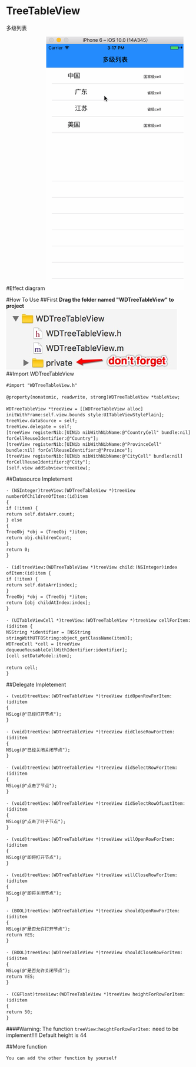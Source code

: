 # TreeTableView
多级列表

#Effect diagram
![image](TreeTableView.gif)


#How To Use
##First
**Drag the folder named "WDTreeTableView" to project**
![拖入项目中](dragFolder.png)
##Import WDTreeTableView

```ObjC
#import "WDTreeTableView.h"

@property(nonatomic, readwrite, strong)WDTreeTableView *tableView;

WDTreeTableView *treeView = [[WDTreeTableView alloc] initWithFrame:self.view.bounds style:UITableViewStylePlain];
treeView.dataSource = self;    
treeView.delegate = self;
[treeView registerNib:[UINib nibWithNibName:@"CountryCell" bundle:nil] forCellReuseIdentifier:@"Country"];
[treeView registerNib:[UINib nibWithNibName:@"ProvinceCell" bundle:nil] forCellReuseIdentifier:@"Province"];
[treeView registerNib:[UINib nibWithNibName:@"CityCell" bundle:nil] forCellReuseIdentifier:@"City"];
[self.view addSubview:treeView];
```

##Datasource Impletement

```ObjC
- (NSInteger)treeView:(WDTreeTableView *)treeView numberOfChildrenOfItem:(id)item
{
if (!item) {
return self.dataArr.count;
} else
{
TreeObj *obj = (TreeObj *)item;
return obj.childrenCount;
}
return 0;
}

- (id)treeView:(WDTreeTableView *)treeView child:(NSInteger)index ofItem:(id)item {
if (!item) {
return self.dataArr[index];
}
TreeObj *obj = (TreeObj *)item;
return [obj childAtIndex:index];
}

- (UITableViewCell *)treeView:(WDTreeTableView *)treeView cellForItem:(id)item {
NSString *identifier = [NSString stringWithUTF8String:object_getClassName(item)];
WDTreeCell *cell = [treeView dequeueReusableCellWithIdentifier:identifier];
[cell setDataModel:item];

return cell;
}

```

##Delegate Impletement

```ObjC
- (void)treeView:(WDTreeTableView *)treeView didOpenRowForItem:(id)item
{
NSLog(@"已经打开节点");
}

- (void)treeView:(WDTreeTableView *)treeView didCloseRowForItem:(id)item
{
NSLog(@"已经关闭关闭节点");
}

- (void)treeView:(WDTreeTableView *)treeView didSelectRowForItem:(id)item
{
NSLog(@"点击了节点");
}

- (void)treeView:(WDTreeTableView *)treeView didSelectRowOfLastItem:(id)item
{
NSLog(@"点击了叶子节点");
}

- (void)treeView:(WDTreeTableView *)treeView willOpenRowForItem:(id)item
{
NSLog(@"即将打开节点");
}

- (void)treeView:(WDTreeTableView *)treeView willCloseRowForItem:(id)item
{
NSLog(@"即将关闭节点");
}

- (BOOL)treeView:(WDTreeTableView *)treeView shouldOpenRowForItem:(id)item
{
NSLog(@"是否允许打开节点");
return YES;
}

- (BOOL)treeView:(WDTreeTableView *)treeView shouldCloseRowForItem:(id)item
{
NSLog(@"是否允许关闭节点");
return YES;
}

- (CGFloat)treeView:(WDTreeTableView *)treeView heightForRowForItem:(id)item
{
return 50;
}
```

####Warning: The function ```treeView:heightForRowForItem:``` need to be implement!!!!      Default height is 44

##More function
````
You can add the other function by yourself
````



